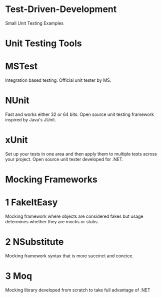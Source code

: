 # Test-Driven-Development
Small Unit Testing Examples

  # Unit Testing Tools
  
# MSTest
Integration based testing. Official unit tester by MS.

# NUnit
Fast and works either 32 or 64 bits. Open source unit testing framework inspired by Java's JUnit.

# xUnit
Set up your tests in one area and then apply them to multiple tests across your project. Open source unit tester developed for .NET.

#  Mocking Frameworks

# 1 FakeItEasy
Mocking framework where objects are considered fakes but usage determines whether they are mocks or stubs.
# 2 NSubstitute
Mocking framework syntax that is more succinct and concice.
# 3 Moq
Mocking library developed from scratch to take full advantage of .NET
